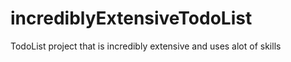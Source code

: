 # incrediblyExtensiveTodoList
TodoList project that is incredibly extensive and uses alot of skills
